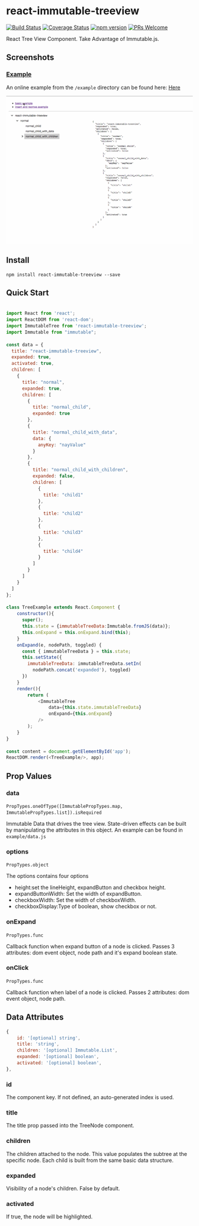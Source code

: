 # react-immutable-treeview

[![Build Status](https://travis-ci.org/hapood/react-immutable-treeview.svg?branch=master)](https://travis-ci.org/hapood/react-immutable-treeview) [![Coverage Status](https://coveralls.io/repos/hapood/react-immutable-treeview/badge.svg?branch=master&service=github)](https://coveralls.io/github/hapood/react-immutable-treeview?branch=master)
[![npm version](https://img.shields.io/npm/v/react-immutable-treeview.svg?style=flat)](https://www.npmjs.com/package/react-immutable-treeview) 
[![PRs Welcome](https://img.shields.io/badge/PRs-welcome-brightgreen.svg)](CONTRIBUTING.md#pull-requests)

React Tree View Component. Take Advantage of Immutable.js.

## Screenshots

### [Example](https://hapood.github.io/react-immutable-treeview/)

An online example from the `/example` directory can be found here: [Here](https://hapood.github.io/react-immutable-treeview/)

<img src="https://raw.githubusercontent.com/hapood/react-immutable-treeview/e4dbfddfa934242fa41d151dc7f3ea2708d22972/immutableGif.gif" width="800"/>


## Install

```
npm install react-immutable-treeview --save
```


## Quick Start

```javascript

import React from 'react';
import ReactDOM from 'react-dom';
import ImmutableTree from 'react-immutable-treeview';
import Immutable from "immutable";

const data = {
  title: "react-immutable-treeview",
  expanded: true,
  activated: true,
  children: [
    {
      title: "normal",
      expanded: true,
      children: [
        {
          title: "normal_child",
          expanded: true
        },
        {
          title: "normal_child_with_data",
          data: {
            anyKey: "nayValue"
          }
        },
        {
          title: "normal_child_with_children",
          expanded: false,
          children: [
            {
              title: "child1"
            },
            {
              title: "child2"
            },
            {
              title: "child3"
            },
            {
              title: "child4"
            }
          ]
        }
      ]
    }
  ]
};

class TreeExample extends React.Component {
    constructor(){
      super();
      this.state = {immutableTreeData:Immutable.fromJS(data)};
      this.onExpand = this.onExpand.bind(this);
    }
    onExpand(e, nodePath, toggled) {
      const { immutableTreeData } = this.state;
      this.setState({
        immutableTreeData: immutableTreeData.setIn(
          nodePath.concat('expanded'), toggled)
      })
    }
    render(){
        return (
            <ImmutableTree
                data={this.state.immutableTreeData}
                onExpand={this.onExpand}
            />
        );
    }
}

const content = document.getElementById('app');
ReactDOM.render(<TreeExample/>, app);
```

## Prop Values

### data
`PropTypes.oneOfType([ImmutablePropTypes.map, ImmutablePropTypes.list]).isRequired`

Immutable Data that drives the tree view. State-driven effects can be built by manipulating the attributes in this object. An example can be found in `example/data.js`
### options
`PropTypes.object`

The options contains four options
* height:set the lineHeight, expandButton and checkbox height.
* expandButtonWidth: Set the width of expandButton.
* checkboxWidth: Set the width of checkboxWidth.
* checkboxDisplay:Type of boolean, show checkbox or not.

### onExpand
`PropTypes.func`

Callback function when expand button of a node is clicked. Passes 3 attributes: dom event object, node path and it's expand boolean state.

### onClick
`PropTypes.func`

Callback function when label of a node is clicked. Passes 2 attributes: dom event object, node path.

## Data Attributes

```javascript
{
    id: '[optional] string',
    title: 'string',
    children: '[optional] Immutable.List',
    expanded: '[optional] boolean',
    activated: '[optional] boolean',
},
```
### id
The component key. If not defined, an auto-generated index is used.

### title
The title prop passed into the TreeNode component.

### children
The children attached to the node. This value populates the subtree at the specific node. Each child is built from the same basic data structure.

### expanded
Visibility of a node's children. False by default.

### activated
If true, the node will be highlighted.